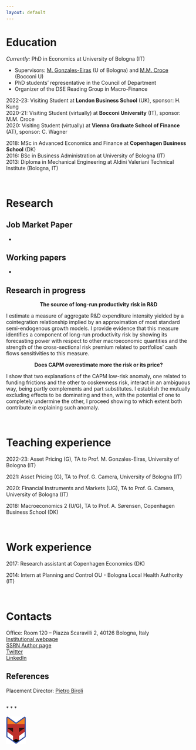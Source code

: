 ```yaml
---
layout: default
---
```


<!-- > Welcome! 
>  -->

# Education

_Currently:_  PhD in Economics at University of Bologna (IT)
* Supervisors: [M. Gonzales-Eiras](https://sites.google.com/view/mgeiras/inicio) (U of Bologna) and [M.M. Croce](https://sites.google.com/view/mmcroce/home) (Bocconi U)
* PhD students’ representative in the Council of Department
* Organizer of the DSE Reading Group in Macro-Finance

2022-23: Visiting Student at **London Business School** (UK), sponsor: H. Kung <br>
2020-21: Visiting Student (virtually) at **Bocconi University** (IT), sponsor: M.M. Croce <br>
2020: Visiting Student (virtually) at **Vienna Graduate School of Finance** (AT), sponsor: C. Wagner <br>

2018: MSc in Advanced Economics and Finance at **Copenhagen Business School** (DK) <br>
2016: BSc in Business Administration at University of Bologna (IT) <br>
2013: Diploma in Mechanical Engineering at Aldini Valeriani Technical Institute (Bologna, IT) <br>


<br>

# Research

## Job Market Paper

-


## Working papers

-

## Research in progress

<p style="text-align: center; font-weight:bold; margin-block: 10px;">The source of long-run productivity risk in R&D</p>

I estimate a measure of aggregate R&D expenditure intensity yielded by a cointegration relationship implied by an approximation of most standard semi-endogenous growth models. I provide evidence that this measure identifies a component of long-run productivity risk by showing its forecasting power with respect to other macroeconomic quantities and the strength of the cross-sectional risk premium related to portfolios’ cash flows sensitivities to this measure.

<p style="text-align: center; font-weight:bold;margin-block: 10px;">Does CAPM overestimate more the risk or its price?</p>

I show that two explanations of the CAPM low-risk anomaly, one related to funding frictions and the other to coskewness risk, interact in an ambiguous way, being partly complements and part substitutes. I establish the mutually excluding effects to be dominating and then, with the potential of one to completely undermine the other, I proceed showing to which extent both contribute in explaining such anomaly.

<br>

# Teaching experience
2022-23: Asset Pricing (G), TA to Prof. M. Gonzales-Eiras, University of Bologna (IT)

2021: Asset Pricing (G), TA to Prof. G. Camera, University of Bologna (IT)

2020: Financial Instruments and Markets (UG), TA to Prof. G. Camera, University of Bologna (IT)

2018: Macroeconomics 2 (U/G), TA to Prof. A. Sørensen, Copenhagen Business School (DK)

<br>

# Work experience
2017: Research assistant at Copenhagen Economics (DK) 

2014: Intern at Planning and Control OU - Bologna Local Health Authority (IT)

<br>

# Contacts
Office: Room 120 – Piazza Scaravilli 2, 40126 Bologna, Italy <br>
[Institutional webpage](https://www.unibo.it/sitoweb/fabio.franceschini4/en) <br>
[SSRN Author page](https://papers.ssrn.com/sol3/cf_dev/AbsByAuth.cfm?per_id=2836171) <br>
[Twitter](https://twitter.com/FFabio_econ) <br>
[LinkedIn](https://www.linkedin.com/in/f-fabio/?locale=en_US) <br>

## References

Placement Director: [Pietro Biroli](https://sites.google.com/site/pietrobiroli/home)


<!-- [~~another page~~](./another-page.html). -->

<!-- | head1        | head two          | three |
|:-------------|:------------------|:------|
| ok           | good swedish fish | nice  |
| out of stock | good and plenty   | nice  |
| ok           | good `oreos`      | hmm   |
| ok           | good `zoute` drop | yumm  | -->

<br>
* * *
<br>


![oibafox](/assets/img/oibafox.png)

<!-- <img style="margin-left: auto;margin-right: auto;"  src="/assets/img/oibafox.png" alt="oibafox" /> -->




<!-- <dl>
<dt>Name</dt>
<dd>Godzilla</dd>
<dt>Born</dt>
<dd>1952</dd>
<dt>Birthplace</dt>
<dd>Japan</dd>
<dt>Color</dt>
<dd>Green</dd>
</dl> -->


<!-- ```
The final element.
``` -->
